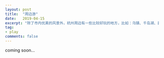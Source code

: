 ```yaml
---
layout: post
title:  "周边游"
date:   2019-04-15
excerpt: "除了市内优美的风景外，杭州周边有一些比较好玩的地方，比如：乌镇、千岛湖、西塘古镇等."
tag:
- play
comments: false
---
```


coming soon...